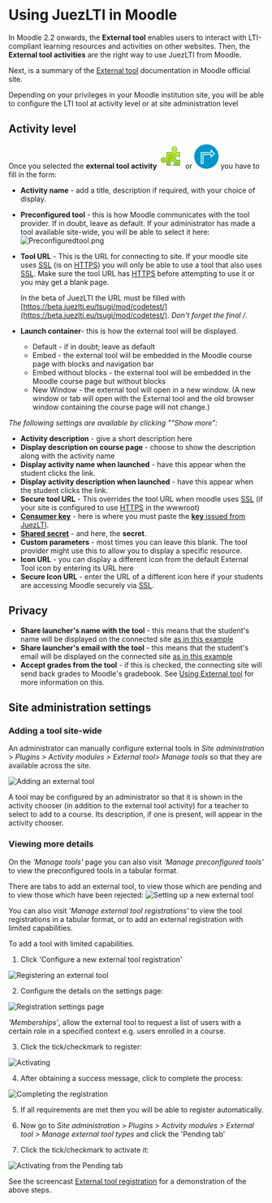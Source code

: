 # Using JuezLTI in Moodle

In Moodle 2.2 onwards, the **External tool** enables users to interact with LTI-compliant learning resources and activities on other websites. Then, the **External tool activities** are the right way to use JuezLTI from Moodle.

Next, is a summary of the [External tool](https://docs.moodle.org/400/en/External_tool) documentation in Moodle official site.

Depending on your privileges in your Moodle institution site, you will be able to configure the LTI tool at activity level or at site administration level

## Activity level

Once you selected the **external tool activity** ![](../docs/img/externalTool2.png) or ![](../docs/img/externalTool.png) you have to fill in the form:

- **Activity name** -  add a title, description if required, with your choice of display.
- **Preconfigured tool** - this is how Moodle communicates with the tool provider. If in doubt, leave as default. If your administrator has made a tool available site-wide, you will be able to select it here:![Preconfiguredtool.png](https://docs.moodle.org/400/en/images_en/7/7c/Preconfiguredtool.png)

- **Tool URL** - This is the URL for connecting to site. If your moodle site uses [SSL](https://en.wikipedia.org/wiki/Transport_Layer_Security) (is on [HTTPS](https://docs.moodle.org/400/en/HTTPS)) you will only be able to use a tool that also uses [SSL](https://en.wikipedia.org/wiki/Transport_Layer_Security). Make sure the tool URL has [HTTPS](https://docs.moodle.org/400/en/HTTPS) before attempting to use it or you may get a blank page.

    In the beta of JuezLTI the URL must be filled with [https://beta.juezlti.eu/tsugi/mod/codetest/](https://beta.juezlti.eu/tsugi/mod/codetest/). _Don't forget the final /_.

- **Launch container**- this is how the external tool will be displayed.
    - Default - if in doubt; leave as default
    - Embed - the external tool will be embedded in the Moodle course page with blocks and navigation bar
    - Embed without blocks - the external tool will be embedded in the Moodle course page but without blocks
    - New Window - the external tool will open in a new window. (A new window or tab will open with the External tool and the old browser window containing the course page will not change.)

_The following settings are available by clicking ""Show more":_
- **Activity description** - give a short description here
- **Display description on course page** - choose to show the description along with the activity name
- **Display activity name when launched** - have this appear when the student clicks the link.
- **Display activity description when launched** - have this appear when the student clicks the link.
- **Secure tool URL** - This overrides the tool URL when moodle uses [SSL](https://en.wikipedia.org/wiki/Transport_Layer_Security) (if your site is configured to use [HTTPS](https://docs.moodle.org/400/en/HTTPS) in the wwwroot)
- **<u>Consumer key</u>** - here is where you must paste the [**key** issued from JuezLTI](gettingCredentials.md).
- **<u>Shared secret</u>** - and here, the **secret**.
- **Custom parameters** - most times you can leave this blank. The tool provider might use this to allow you to display a specific resource.
- **Icon URL** - you can display a different icon from the default External Tool icon by entering its URL here
- **Secure Icon URL** - enter the URL of a different icon here if your students are accessing Moodle securely via [SSL](https://en.wikipedia.org/wiki/Transport_Layer_Security).

## Privacy

- **Share launcher's name with the tool** - this means that the student's name will be displayed on the connected site [as in this example](https://docs.moodle.org/400/en/images_en/1/13/demoexternaltool.png)
- **Share launcher's email with the tool** - this means that the student's email will be displayed on the connected site [as in this example](https://docs.moodle.org/400/en/images_en/2/27/externaltoolfrontpage.png)
- **Accept grades from the tool** - if this is checked, the connecting site will send back grades to Moodle's gradebook. See [Using External tool](https://docs.moodle.org/400/en/Using_External_tool) for more information on this.

## Site administration settings

### Adding a tool site-wide

An administrator can manually configure external tools in _Site administration > Plugins > Activity modules > External tool> Manage tools_ so that they are available across the site.

![Adding an external tool](https://docs.moodle.org/400/en/images_en/thumb/e/e2/moodle310_external_tool_registration.png/450px-moodle310_external_tool_registration.png)

A tool may be configured by an administrator so that it is shown in the activity chooser (in addition to the external tool activity) for a teacher to select to add to a course. Its description, if one is present, will appear in the activity chooser.

### Viewing more details

On the _'Manage tools'_ page you can also visit _'Manage preconfigured tools'_ to view the preconfigured tools in a tabular format.

There are tabs to add an external tool, to view those which are pending and to view those which have been rejected:
![Setting up a new external tool](https://docs.moodle.org/400/en/images_en/thumb/4/43/LTItype.png/450px-LTItype.png)

You can also visit _'Manage external tool registrations'_ to view the tool registrations in a tabular format, or to add an external registration with limited capabilities.

To add a tool with limited capabilities.
1. Click 'Configure a new external tool registration'

![Registering an external tool](https://docs.moodle.org/400/en/images_en/thumb/d/d9/LTIreg.png/450px-LTIreg.png)

2. Configure the details on the settings page:

![Registration settings page](https://docs.moodle.org/400/en/images_en/thumb/8/8f/LTIregdetails1.png/450px-LTIregdetails1.png)

_'Memberships'_, allow the external tool to request a list of users with a certain role in a specified context e.g. users enrolled in a course.

3. Click the tick/checkmark to register:

![Activating](https://docs.moodle.org/400/en/images_en/thumb/3/3a/ticktoreg.png/450px-ticktoreg.png)

4. After obtaining a success message, click to complete the process:

![Completing the registration](https://docs.moodle.org/400/en/images_en/thumb/0/05/reqmet.png/300px-reqmet.png)

5. If all requirements are met then you will be able to register automatically.

6. Now go to _Site administration > Plugins > Activity modules > External tool > Manage external tool types_ and click the 'Pending tab'

7. Click the tick/checkmark to activate it:

![Activating from the Pending tab](https://docs.moodle.org/400/en/images_en/thumb/6/68/pendingactivate.png/450px-pendingactivate.png)

See the screencast [External tool registration](http://www.spvsoftwareproducts.com/temp/lti2-moodle/) for a demonstration of the above steps.
